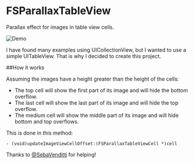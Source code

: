 FSParallaxTableView
===================

Parallax effect for images in table view cells.

![Demo](https://github.com/fernandospr/FSParallaxTableView/raw/master/images/FSParallaxTableViewDemo.gif)

I have found many examples using UICollectionView, but I wanted to use a simple UITableView. That is why I decided to create this project.


##How it works

Assuming the images have a height greater than the height of the cells:
* The top cell will show the first part of its image and will hide the bottom overflow.
* The last cell will show the last part of its image and will hide the top overflow.
* The medium cell will show the middle part of its image and will hide bottom and top overflows.

This is done in this method:
```
- (void)updateImageViewCellOffset:(FSParallaxTableViewCell *)cell
```
Thanks to <a href="https://twitter.com/SebaVenditti">@SebaVenditti</a> for helping!
